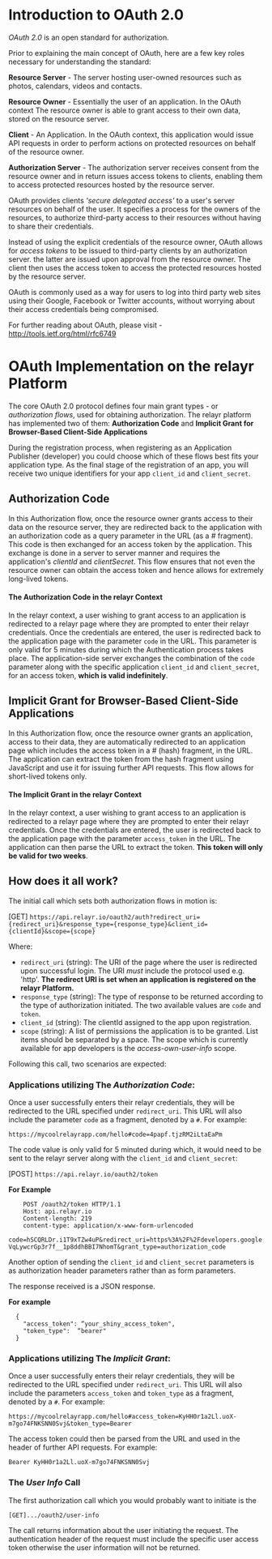 # Introduction to OAuth 2.0

*OAuth 2.0* is an open standard for authorization.

Prior to explaining the main concept of OAuth, here are a few key roles
necessary for understanding the standard:

**Resource Server** - The server hosting user-owned resources such as photos, 
calendars, videos and contacts.

**Resource Owner** - Essentially the user of an application. In the OAuth context
The resource owner is able to grant access to their own data,
stored on the resource server.

**Client** - An Application. In the OAuth context, this application would issue API
requests in order to perform actions on protected resources on 
behalf of the resource owner.

**Authorization Server** - The authorization server receives consent from the resource
owner and in return issues access tokens to clients, enabling them to access protected
resources hosted by the resource server.


OAuth provides clients *'secure delegated access'* to a user's server
resources on behalf of the user. 
It specifies a process for the owners of the resources, to authorize
third-party access to their resources without having to share their credentials.


Instead of using the explicit credentials of the resource owner, OAuth allows for *access
tokens* to be issued to third-party clients by an authorization server. 
the latter are issued upon approval from the resource owner.
The client then uses the access token to access the protected resources
hosted by the resource server. 

OAuth is commonly used as a way for
users to log into third party web sites using their Google,
Facebook or Twitter accounts, without worrying about their access
credentials being compromised. 


For further reading about OAuth, please visit - <a href="http://tools.ietf.org/html/rfc6749" target="_blank"> http://tools.ietf.org/html/rfc6749 </a>

# OAuth Implementation on the relayr Platform

The core OAuth 2.0 protocol defines four main grant types - or *authorization flows*,
used for obtaining authorization. The relayr platform has implemented two of them:
**Authorization Code** and **Implicit Grant for Browser-Based Client-Side Applications**

During the registration process, when registering as an Application Publisher (developer)
you could choose which of these flows best fits your application type.
As the final stage of the registration of an app, you will receive two unique identifiers
for your app `client_id` and `client_secret`.


## Authorization Code 

In this Authorization flow, once the resource owner grants access to their data
on the resource server, they are redirected back to the application with an
authorization code as a query parameter in the URL (as a # fragment). This code is then exchanged for 
an access token by the application. This exchange is done in a server to server manner
and requires the application's *clientId* and *clientSecret*. 
This flow ensures that not even the resource owner can obtain the access token and 
hence allows for extremely long-lived tokens.

#### The Authorization Code in the relayr Context 

In the relayr context, a user wishing to grant access to an application is
redirected to a relayr page where they are prompted to enter their relayr credentials.
Once the credentials are entered, the user is redirected back to the application page
with the parameter `code` in the URL. This parameter is only valid for 5 minutes during
which the Authentication process takes place. The application-side server exchanges
the combination of the `code` parameter along with the specific application 
`client_id` and `client_secret`, for an access token, **which is valid indefinitely**.


## Implicit Grant for Browser-Based Client-Side Applications

In this Authorization flow, once the resource owner grants an application, access to their
data, they are automatically redirected to an application page which includes the 
access token in a # (hash) fragment, in the URL. The application can extract the token
from the hash fragment using JavaScript and use it for issuing further API requests. This flow allows for
short-lived tokens only.


#### The Implicit Grant in the relayr Context 

In the relayr context, a user wishing to grant access to an application is
redirected to a relayr page where they are prompted to enter their relayr credentials.
Once the credentials are entered, the user is redirected back to the application page
with the parameter `access_token` in the URL. The application can then
parse the URL to extract the token. **This token will only be valid for two weeks**.


## How does it all work?

The initial call which sets both authorization flows in motion is:

[GET] `https://api.relayr.io/oauth2/auth?redirect_uri={redirect_uri}&response_type={response_type}&client_id={clientId}&scope={scope}`

Where: 

   * `redirect_uri` (string): The URI of the page where the user is redirected upon successful login. The URI *must* include the protocol used e.g. 'http'. **The redirect URI is set when an application is registered on the relayr Platform.** 
   * `response_type` (string): The type of response to be returned according to the type of authorization initiated. The two available values are `code` and `token`. 
   * `client_id` (string): The clientId assigned to the app upon registration.
   * `scope` (string): A list of permissions the application is to be granted. List items should be separated by a space. The scope which is currently available for app developers is the _access-own-user-info_ scope. 
    
Following this call, two scenarios are expected:

### Applications utilizing The *Authorization Code*:

Once a user successfully enters their relayr credentials, they will be redirected to the URL specified under `redirect_uri`. 
This URL will also include the parameter `code` as a fragment, denoted by a `#`. For example:

`https://mycoolrelayrapp.com/hello#code=4papf.tjzRM2iLtaEaPm`

The code value is only valid for 5 minuted during which, it would need to be sent to the relayr server along with the `client_id` and `client_secret`:

[POST] `https://api.relayr.io/oauth2/token`

**For Example**

      	POST /oauth2/token HTTP/1.1
		Host: api.relayr.io
		Content-length: 219
		content-type: application/x-www-form-urlencoded
		code=hSCQRLDr.i1T9xTZw4uP&redirect_uri=https%3A%2F%2Fdevelopers.google.com%2Foauthplayground&client_id=YZMPclj.lRwF1kGvDAOIORwSvLBPviQw&scope=&client_secret=s-VqLywcrGp3r7f__1p8ddhBBI7NhomT&grant_type=authorization_code
      
Another option of sending the `client_id` and `client_secret` parameters is as authorization header parameters rather than as form parameters.

The response received is a JSON response. 

**For example**

      {
        "access_token": “your_shiny_access_token",
        "token_type":  “bearer"
      }

### Applications utilizing The *Implicit Grant*:

Once a user successfully enters their relayr credentials, they will be redirected to the URL specified under `redirect_uri`. 
This URL will also include the parameters `access_token` and `token_type` as a fragment, denoted by a `#`. For example:

`https://mycoolrelayrapp.com/hello#access_token=KyHH0r1a2Ll.uoX-m7go74FNKSNN0Svj&token_type=Bearer`   

The access token could then be parsed from the URL and used in the header of further API requests. For example:

`Bearer KyHH0r1a2Ll.uoX-m7go74FNKSNN0Svj`

### The *User Info* Call

The first authorization call which you would probably want to initiate is the 

`[GET].../oauth2/user-info` 

The call returns information about the user initiating the request.
The authentication header of the request must include the specific user access token otherwise the user information will not be returned.

